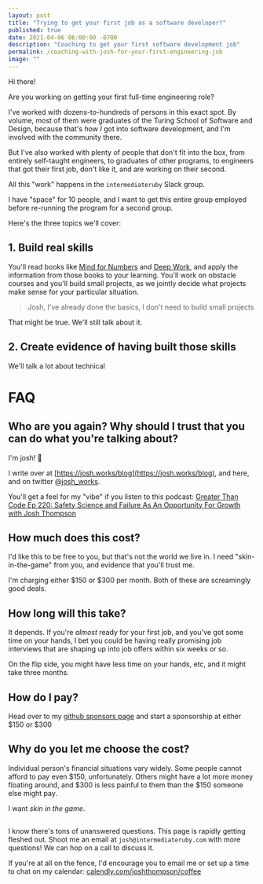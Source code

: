 ```yaml
---
layout: post
title: "Trying to get your first job as a software developer?"
published: true
date: 2021-04-06 06:00:00 -0700
description: "Coaching to get your first software development job"
permalink: /coaching-with-josh-for-your-first-engineering-job
image: ""
---
```


Hi there!

Are you working on getting your first full-time engineering role?

I've worked with dozens-to-hundreds of persons in this exact spot. By volume, most of them were graduates of the Turing School of Software and Design, because that's how _I_ got into software development, and I'm involved with the community there.

But I've also worked with plenty of people that don't fit into the box, from entirely self-taught engineers, to graduates of other programs, to engineers that got their first job, don't like it, and are working on their second. 

All this "work" happens in the `intermediateruby` Slack group. 

I have "space" for 10 people, and I want to get this entire group employed before re-running the program for a second group.

Here's the three topics we'll cover:

## 1. Build real skills

You'll read books like [Mind for Numbers]() and [Deep Work](), and apply the information from those books to your learning. You'll work on obstacle courses and you'll build small projects, as we jointly decide what projects make sense for your particular situation. 

> Josh, I've already done the basics, I don't need to build small projects

That might be true. We'll still talk about it.

## 2. Create evidence of having built those skills

We'll talk a lot about technical 



# FAQ

## Who are you again? Why should I trust that you can do what you're talking about?

I'm josh! 👋

I write over at [https://josh.works/blog](https://josh.works/blog), and here, and on twitter [@josh_works](https://twitter.com/josh_works).

You'll get a feel for my "vibe" if you listen to this podcast: [Greater Than Code Ep 220: Safety Science and Failure As An Opportunity For Growth with Josh Thompson ](https://www.greaterthancode.com/safety-science-and-failure-as-an-opportunity)

## How much does this cost?

I'd like this to be free to you, but that's not the world we live in. I need "skin-in-the-game" from you, and evidence that you'll trust me. 

I'm charging either $150 or $300 per month. Both of these are screamingly good deals. 

## How long will this take?

It depends. If you're _almost_ ready for your first job, and you've got some time on your hands, I bet you could be having really promising job interviews that are shaping up into job offers within six weeks or so.

On the flip side, you might have less time on your hands, etc, and it might take three months. 

## How do I pay?

Head over to my [github sponsors page](https://github.com/sponsors/josh-works) and start a sponsorship at either $150 or $300

## Why do you let me choose the cost?

Individual person's financial situations vary widely. Some people cannot afford to pay even $150, unfortunately. Others might have a lot more money floating around, and $300 is less painful to them than the $150 someone else might pay. 

I want _skin in the game_.

## <your question here>

I know there's tons of unanswered questions. This page is rapidly getting fleshed out. Shoot me an email at `josh@intermediateruby.com` with more questions! We can hop on a call to discuss it.

If you're at all on the fence, I'd encourage you to email me or set up a time to chat on my calendar: [calendly.com/joshthompson/coffee](https://calendly.com/joshthompson/coffee)